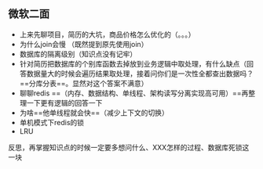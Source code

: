 ## 微软二面

* 上来先聊项目，简历的大坑，商品价格怎么优化的（。。。）
* 为什么join会慢 （既然提到原先使用join）
* 数据库的隔离级别（知识点没有记牢）
* 针对简历把数据库的个别库函数去掉放到业务逻辑中取处理，有什么缺点（回答数据量大的时候会遍历结果取处理，接着问你们是一次性全都查出数据吗？==分库分表==。显然对这个答案不满意）
* 聊聊redis ==（内存、数据结构、单线程、架构读写分离实现高可用）==再整理一下更有逻辑的回答一下
* 为啥==他单线程就会快==（减少上下文的切换）
* 单机模式下redis的锁
* LRU

反思，再掌握知识点的时候一定要多想问什么、XXX怎样的过程、数据库死锁这一块